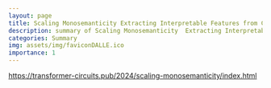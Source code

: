 ```yaml
---
layout: page
title: Scaling Monosemanticity Extracting Interpretable Features from Claude 3 Sonnet
description: summary of Scaling Monosemanticity  Extracting Interpretable Features from Claude 3 Sonnet
categories: Summary
img: assets/img/faviconDALLE.ico 
importance: 1
---
```



https://transformer-circuits.pub/2024/scaling-monosemanticity/index.html
